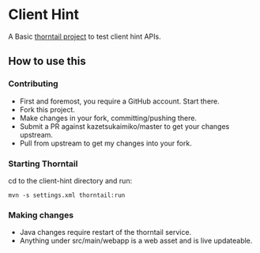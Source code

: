 # Client Hint #
A Basic [thorntail project](https://thorntail.io/) to test client hint APIs.

## How to use this ##

### Contributing
* First and foremost, you require a GitHub account. Start there.
* Fork this project.
* Make changes in your fork, committing/pushing there.
* Submit a PR against kazetsukaimiko/master to get your changes upstream.
* Pull from upstream to get my changes into your fork.

### Starting Thorntail

cd to the client-hint directory and run:
```
mvn -s settings.xml thorntail:run
```

### Making changes

* Java changes require restart of the thorntail service. 
* Anything under src/main/webapp is a web asset and is live updateable.

